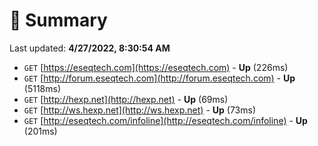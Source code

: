 # 📖 Summary
Last updated: **4/27/2022, 8:30:54 AM**

- `GET` [https://eseqtech.com](https://eseqtech.com) - **Up** (226ms)
- `GET` [http://forum.eseqtech.com](http://forum.eseqtech.com) - **Up** (5118ms)
- `GET` [http://hexp.net](http://hexp.net) - **Up** (69ms)
- `GET` [http://ws.hexp.net](http://ws.hexp.net) - **Up** (73ms)
- `GET` [http://eseqtech.com/infoline](http://eseqtech.com/infoline) - **Up** (201ms)
